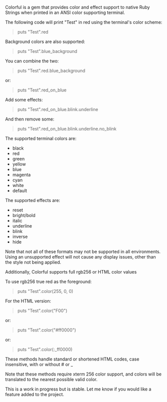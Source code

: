 Colorful is a gem that provides color and effect support to native Ruby Strings when printed in an ANSI color supporting terminal.

The following code will print "Test" in red using the terminal's color scheme:

  > puts "Test".red

Background colors are also supported:

  > puts "Test".blue_background

You can combine the two:

  > puts "Test".red.blue_background

or:

  > puts "Test".red_on_blue

Add some effects:

  > puts "Test".red_on_blue.blink.underline

And then remove some:

  > puts "Test".red_on_blue.blink.underline.no_blink

The supported terminal colors are:
* black
* red
* green
* yellow
* blue
* magenta
* cyan
* white
* default

The supported effects are:
* reset
* bright/bold
* italic
* underline
* blink
* inverse
* hide

Note that not all of these formats may not be supported in all environments.  Using an unsupported effect will not cause any display issues, other than the style not being applied.

Additionally, Colorful supports full rgb256 or HTML color values

To use rgb256 true red as the foreground:

  > puts "Test".color(255, 0, 0)

For the HTML version:

  > puts "Test".color("F00")

or:

  > puts "Test".color("#ff0000")

or:

  > puts "Test".color(:_ff0000)

These methods handle standard or shortened HTML codes, case insensitive, with or without # or _

Note that these methods require xterm 256 color support, and colors will be translated to the nearest possible valid color.

This is a work in progress but is stable.  Let me know if you would like a feature added to the project.

